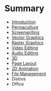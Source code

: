 # Summary

* [Introduction](README.md)
* [Permaculture](permaculture.md)
* [Screenwriting](screenwriting.md)
* [Vector Graphics](vector_graphics.md)
* [Raster Graphics](raster_graphics.md)
* [Video Editing](video_editing.md)
* [Audio Editing](audio_editing.md)
* [3D](3d.md)
* [Page Layout](page_layout.md)
* [2D Animation](2d_animation.md)
* [File Management](file_management.md)
* Distros
* Office


